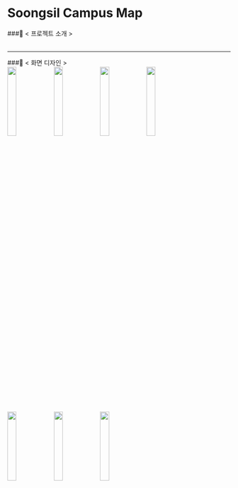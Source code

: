 # Soongsil Campus Map <br/>
###📖 < 프로젝트 소개 > <br/>
<br/>
<hr/>
###📖 < 화면 디자인 > <br/>
<div>
<img src = "https://user-images.githubusercontent.com/47634717/113001185-88790600-91ab-11eb-8831-ca10c26d58e3.jpg" width="20%"/>
<img src = "https://user-images.githubusercontent.com/47634717/113001271-9af33f80-91ab-11eb-9215-efc392dfc9fb.jpg" width="20%"/>
<img src = "(https://user-images.githubusercontent.com/47634717/113001342-ad6d7900-91ab-11eb-8248-259e755d4b13.jpg" width="20%"/>
<img src = "https://user-images.githubusercontent.com/47634717/113001388-bbbb9500-91ab-11eb-9d9c-368f39d58288.jpg" width="20%"/><br/>

<img src = "https://user-images.githubusercontent.com/47634717/113001482-cece6500-91ab-11eb-88be-8ee4fb72fdab.jpg" width="20%"/>
<img src = "https://user-images.githubusercontent.com/47634717/113001488-d0982880-91ab-11eb-8e6f-2c77e71ff49e.jpg" width="20%"/>
<img src = "https://user-images.githubusercontent.com/47634717/113001495-d1c95580-91ab-11eb-96ca-58e94c8e60bd.jpg" width="20%"/>
</div>
<br/><br/>
